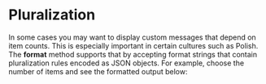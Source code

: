 Pluralization
=============

In some cases you may want to display custom messages that depend on item counts. This is especially important in certain cultures such as Polish. The **format** method supports that by accepting format strings that contain pluralization rules encoded as JSON objects. For example, choose the number of items and see the formatted output below:
